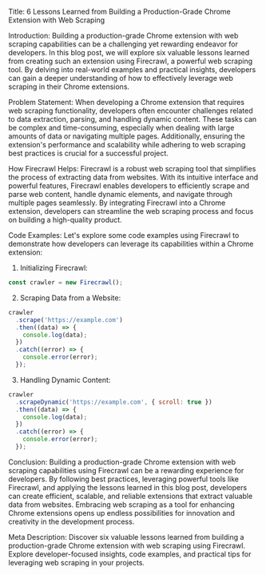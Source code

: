 Title: 6 Lessons Learned from Building a Production-Grade Chrome Extension with Web Scraping

Introduction:
Building a production-grade Chrome extension with web scraping capabilities can be a challenging yet rewarding endeavor for developers. In this blog post, we will explore six valuable lessons learned from creating such an extension using Firecrawl, a powerful web scraping tool. By delving into real-world examples and practical insights, developers can gain a deeper understanding of how to effectively leverage web scraping in their Chrome extensions.

Problem Statement:
When developing a Chrome extension that requires web scraping functionality, developers often encounter challenges related to data extraction, parsing, and handling dynamic content. These tasks can be complex and time-consuming, especially when dealing with large amounts of data or navigating multiple pages. Additionally, ensuring the extension's performance and scalability while adhering to web scraping best practices is crucial for a successful project.

How Firecrawl Helps:
Firecrawl is a robust web scraping tool that simplifies the process of extracting data from websites. With its intuitive interface and powerful features, Firecrawl enables developers to efficiently scrape and parse web content, handle dynamic elements, and navigate through multiple pages seamlessly. By integrating Firecrawl into a Chrome extension, developers can streamline the web scraping process and focus on building a high-quality product.

Code Examples:
Let's explore some code examples using Firecrawl to demonstrate how developers can leverage its capabilities within a Chrome extension:

1. Initializing Firecrawl:
```javascript
const crawler = new Firecrawl();
```

2. Scraping Data from a Website:
```javascript
crawler
  .scrape('https://example.com')
  .then((data) => {
    console.log(data);
  })
  .catch((error) => {
    console.error(error);
  });
```

3. Handling Dynamic Content:
```javascript
crawler
  .scrapeDynamic('https://example.com', { scroll: true })
  .then((data) => {
    console.log(data);
  })
  .catch((error) => {
    console.error(error);
  });
```

Conclusion:
Building a production-grade Chrome extension with web scraping capabilities using Firecrawl can be a rewarding experience for developers. By following best practices, leveraging powerful tools like Firecrawl, and applying the lessons learned in this blog post, developers can create efficient, scalable, and reliable extensions that extract valuable data from websites. Embracing web scraping as a tool for enhancing Chrome extensions opens up endless possibilities for innovation and creativity in the development process.

Meta Description:
Discover six valuable lessons learned from building a production-grade Chrome extension with web scraping using Firecrawl. Explore developer-focused insights, code examples, and practical tips for leveraging web scraping in your projects.
